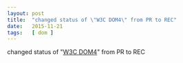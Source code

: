 ```yaml
---
layout: post
title:  "changed status of \"W3C DOM4\" from PR to REC"
date:   2015-11-21
tags:   [ dom ]
---
```


changed status of "[W3C DOM4](/spec/dom)" from PR to REC

